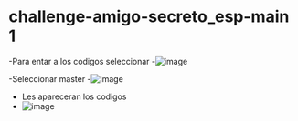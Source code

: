 # challenge-amigo-secreto_esp-main 1
-Para entar a los codigos seleccionar 
-![image](https://github.com/user-attachments/assets/188676cc-a266-4bb1-8f7c-59f456c1593a)

-Seleccionar master
-![image](https://github.com/user-attachments/assets/4721182d-8882-4667-a311-bd821a0ebf88)

- Les apareceran los codigos
- ![image](https://github.com/user-attachments/assets/60e6de41-c15e-452d-8720-7b1be1568edd)


